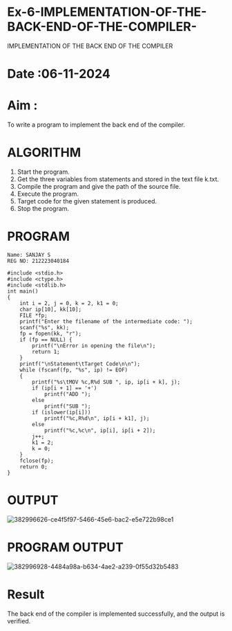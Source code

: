 # Ex-6-IMPLEMENTATION-OF-THE-BACK-END-OF-THE-COMPILER-
IMPLEMENTATION OF THE BACK END OF THE COMPILER 
# Date :06-11-2024
# Aim :
To write a program to implement the back end of the compiler.
# ALGORITHM
1. Start the program.
2. Get the three variables from statements and stored in the text file k.txt.
3. Compile the program and give the path of the source file.
4. Execute the program.
5. Target code for the given statement is produced.
6. Stop the program.
# PROGRAM
```
Name: SANJAY S
REG NO: 212223040184
```
```
#include <stdio.h>
#include <ctype.h>
#include <stdlib.h>
int main()
{
    int i = 2, j = 0, k = 2, k1 = 0;
    char ip[10], kk[10];
    FILE *fp;
    printf("Enter the filename of the intermediate code: ");
    scanf("%s", kk);
    fp = fopen(kk, "r");
    if (fp == NULL) {
        printf("\nError in opening the file\n");
        return 1;
    }
    printf("\nStatement\tTarget Code\n\n");
    while (fscanf(fp, "%s", ip) != EOF)
    {
        printf("%s\tMOV %c,R%d SUB ", ip, ip[i + k], j);
        if (ip[i + 1] == '+')
            printf("ADD ");
        else
            printf("SUB ");
        if (islower(ip[i]))
            printf("%c,R%d\n", ip[i + k1], j);
        else
            printf("%c,%c\n", ip[i], ip[i + 2]);
        j++;
        k1 = 2;
        k = 0;
    }
    fclose(fp);
    return 0;
}
```
# OUTPUT
![382996626-ce4f5f97-5466-45e6-bac2-e5e722b98ce1](https://github.com/user-attachments/assets/036b3d9d-3abf-40d3-8db3-fc3a6410d2eb)

# PROGRAM OUTPUT
![382996928-4484a98a-b634-4ae2-a239-0f55d32b5483](https://github.com/user-attachments/assets/845b9aef-7318-4aff-ae4d-1273ec4a4dd2)

# Result
The back end of the compiler is implemented successfully, and the output is verified.
